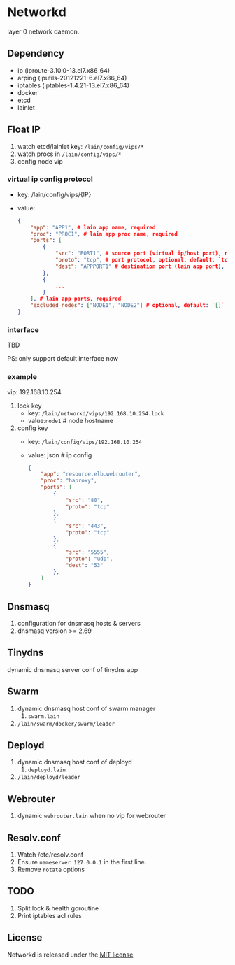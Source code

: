 Networkd
========

layer 0 network daemon.

## Dependency
- ip (iproute-3.10.0-13.el7.x86_64)
- arping (iputils-20121221-6.el7.x86_64)
- iptables (iptables-1.4.21-13.el7.x86_64)
- docker
- etcd
- lainlet

## Float IP

1. watch etcd/lainlet key: `/lain/config/vips/*`
1. watch procs in `/lain/config/vips/*`
1. config node vip

### virtual ip config protocol

- key: /lain/config/vips/{IP}
- value:

    ```json
    {
        "app": "APP1", # lain app name, required
        "proc": "PROC1", # lain app proc name, required
        "ports": [
            {
                "src": "PORT1", # source port (virtual ip/host port), required
                "proto": "tcp", # port protocol, optional, default: `tcp`, options: `tcp`, `udp`
                "dest": "APPPORT1" # destination port (lain app port), optional, default: `PORT1(current virtual ip port)`
            },
            {
                ...
            }
        ], # lain app ports, required
        "excluded_nodes": ["NODE1", "NODE2"] # optional, default: `[]`
    }
    ```

### interface

TBD

PS: only support default interface now

### example

vip: 192.168.10.254

1. lock key
    - key: `/lain/networkd/vips/192.168.10.254.lock`
    - value:`node1`  # node hostname
1. config key
    - key: `/lain/config/vips/192.168.10.254`
    - value: json # ip config

        ```json
        {
            "app": "resource.elb.webrouter",
            "proc": "haproxy",
            "ports": [
                {
                    "src": "80",
                    "proto": "tcp"
                },
                {
                    "src": "443",
                    "proto": "tcp"
                },
                {
                    "src": "5555",
                    "proto": "udp",
                    "dest": "53"
                },
            ]
        }
        ```

## Dnsmasq

1. configuration for dnsmasq hosts & servers
1. dnsmasq version >= 2.69

## Tinydns

dynamic dnsmasq server conf of tinydns app

## Swarm

1. dynamic dnsmasq host conf of swarm manager
    1. `swarm.lain`
2. `/lain/swarm/docker/swarm/leader`

## Deployd

1. dynamic dnsmasq host conf of deployd
    1. `deployd.lain`
1. `/lain/deployd/leader`

## Webrouter

1. dynamic `webrouter.lain` when no vip for webrouter

## Resolv.conf

1. Watch /etc/resolv.conf
1. Ensure `nameserver 127.0.0.1` in the first line.
1. Remove `rotate` options

## TODO

1. Split lock & health goroutine
1. Print iptables acl rules

## License

Networkd is released under the [MIT license](LICENSE).
